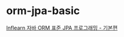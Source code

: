 # orm-jpa-basic
[Inflearn 자바 ORM 표준 JPA 프로그래밍 - 기본편](https://www.inflearn.com/course/ORM-JPA-Basic/)
